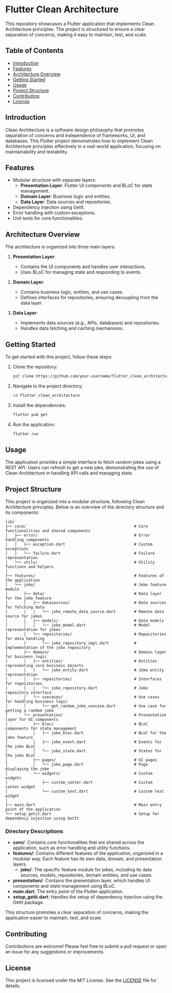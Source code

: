 # Flutter Clean Architecture

This repository showcases a Flutter application that implements Clean Architecture principles. The project is structured to ensure a clear separation of concerns, making it easy to maintain, test, and scale.

## Table of Contents

- [Introduction](#introduction)
- [Features](#features)
- [Architecture Overview](#architecture-overview)
- [Getting Started](#getting-started)
- [Usage](#usage)
- [Project Structure](#project-structure)
- [Contributing](#contributing)
- [License](#license)

## Introduction

Clean Architecture is a software design philosophy that promotes separation of concerns and independence of frameworks, UI, and databases. This Flutter project demonstrates how to implement Clean Architecture principles effectively in a real-world application, focusing on maintainability and testability.

## Features

- Modular structure with separate layers:
  - **Presentation Layer**: Flutter UI components and BLoC for state management.
  - **Domain Layer**: Business logic and entities.
  - **Data Layer**: Data sources and repositories.
- Dependency Injection using GetIt.
- Error handling with custom exceptions.
- Unit tests for core functionalities.

## Architecture Overview

The architecture is organized into three main layers:

1. **Presentation Layer**: 
   - Contains the UI components and handles user interactions.
   - Uses BLoC for managing state and responding to events.

2. **Domain Layer**:
   - Contains business logic, entities, and use cases.
   - Defines interfaces for repositories, ensuring decoupling from the data layer.

3. **Data Layer**:
   - Implements data sources (e.g., APIs, databases) and repositories.
   - Handles data fetching and caching mechanisms.

## Getting Started

To get started with this project, follow these steps:

1. Clone the repository:
   ```bash
   git clone https://github.com/your-username/flutter_clean_architecture.git
   ```
   
2. Navigate to the project directory:
   ```bash
   cd flutter_clean_architecture
   ```

3. Install the dependencies:
   ```bash
   flutter pub get
   ```

4. Run the application:
   ```bash
   flutter run
   ```

## Usage

The application provides a simple interface to fetch random jokes using a REST API. Users can refresh to get a new joke, demonstrating the use of Clean Architecture in handling API calls and managing state.


## Project Structure

This project is organized into a modular structure, following Clean Architecture principles. Below is an overview of the directory structure and its components:

```
lib/
├── core/                                               # Core functionalities and shared components
│   ├── error/                                          # Error handling components
│   │   ├── exception.dart                              # Custom exceptions
│   │   └── failure.dart                                # Failure representation
│   └── utils/                                          # Utility functions and helpers
│
├── features/                                           # Features of the application
│   └── joke/                                           # Joke feature module
│       ├── data/                                       # Data layer for the joke feature
│       │   ├── datasources/                            # Data sources for fetching data
│       │   │   └── joke_remote_data_source.dart        # Remote data source for jokes
│       │   ├── models/                                 # Data models
│       │   │   └── joke_model.dart                     # Model representation for jokes
│       │   └── repositories/                           # Repositories for data handling
│       │       └── joke_repository_impl.dart           # Implementation of the joke repository
│       ├── domain/                                     # Domain layer for business logic
│       │   ├── entities/                               # Entities representing core business objects
│       │   │   └── joke_entity.dart                    # Joke entity representation
│       │   ├── repositories/                           # Interfaces for repositories
│       │   │   └── joke_repository.dart                # Joke repository interface
│       │   └── usecases/                               # Use cases for handling business logic
│       │       └── get_random_joke_usecase.dart        # Use case for getting a random joke
│       └── presentation/                               # Presentation layer for UI components
│           ├── bloc/                                   # BLoC components for state management
│           │   ├── joke_bloc.dart                      # BLoC for the joke feature
│           │   ├── joke_event.dart                     # Events for the joke BLoC
│           │   └── joke_state.dart                     # States for the joke BLoC
│           ├── pages/                                  # UI pages
│           │   └── joke_page.dart                      # Page displaying the joke
│           └── widgets/                                # Custom widgets
│               ├── custom_center.dart                  # Custom center widget
│               └── custom_text.dart                    # Custom text widget
│
├── main.dart                                           # Main entry point of the application
└── setup_getit.dart                                    # Setup for dependency injection using GetIt
```

### Directory Descriptions

- **core/**: Contains core functionalities that are shared across the application, such as error handling and utility functions.
- **features/**: Contains different features of the application, organized in a modular way. Each feature has its own data, domain, and presentation layers.
  - **joke/**: The specific feature module for jokes, including its data sources, models, repositories, domain entities, and use cases.
- **presentation/**: Contains the presentation layer, which handles UI components and state management using BLoC.
- **main.dart**: The entry point of the Flutter application.
- **setup_getit.dart**: Handles the setup of dependency injection using the GetIt package.

This structure promotes a clear separation of concerns, making the application easier to maintain, test, and scale.


## Contributing

Contributions are welcome! Please feel free to submit a pull request or open an issue for any suggestions or improvements.

## License

This project is licensed under the MIT License. See the [LICENSE](LICENSE) file for details.
